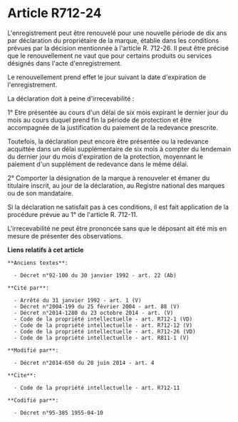 # Article R712-24

L'enregistrement peut être renouvelé pour une nouvelle période de dix ans par déclaration du propriétaire de la marque,
établie dans les conditions prévues par la décision mentionnée à l'article R. 712-26. Il peut être précisé que le
renouvellement ne vaut que pour certains produits ou services désignés dans l'acte d'enregistrement. 

Le renouvellement prend effet le jour suivant la date d'expiration de l'enregistrement. 

La déclaration doit à peine d'irrecevabilité : 

1° Etre présentée au cours d'un délai de six mois expirant le dernier jour du mois au cours duquel prend fin la période de
protection et être accompagnée de la justification du paiement de la redevance prescrite. 

Toutefois, la déclaration peut encore être présentée ou la redevance acquittée dans un délai supplémentaire de six mois à
compter du lendemain du dernier jour du mois d'expiration de la protection, moyennant le paiement d'un supplément de
redevance dans le même délai. 

2° Comporter la désignation de la marque à renouveler et émaner du titulaire inscrit, au jour de la déclaration, au Registre
national des marques ou de son mandataire. 

Si la déclaration ne satisfait pas à ces conditions, il est fait application de la procédure prévue au 1° de l'article R.
712-11. 

L'irrecevabilité ne peut être prononcée sans que le déposant ait été mis en mesure de présenter des observations.

**Liens relatifs à cet article**

	**Anciens textes**:

	  - Décret n°92-100 du 30 janvier 1992 - art. 22 (Ab)

	**Cité par**:

	  - Arrêté du 31 janvier 1992 - art. 1 (V)
	  - Décret n°2004-199 du 25 février 2004 - art. 88 (V)
	  - Décret n°2014-1280 du 23 octobre 2014 - art. (V)
	  - Code de la propriété intellectuelle - art. R712-1 (VD)
	  - Code de la propriété intellectuelle - art. R712-12 (V)
	  - Code de la propriété intellectuelle - art. R712-26 (VD)
	  - Code de la propriété intellectuelle - art. R811-1 (V)

	**Modifié par**:

	  - Décret n°2014-650 du 20 juin 2014 - art. 4

	**Cite**:

	  - Code de la propriété intellectuelle - art. R712-11

	**Codifié par**:

	  - Décret n°95-385 1955-04-10

